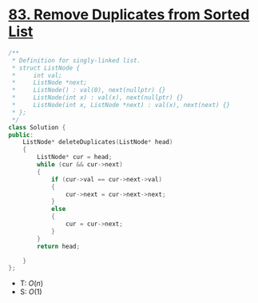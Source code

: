 # [83\. Remove Duplicates from Sorted List](https://leetcode.com/problems/remove-duplicates-from-sorted-list/)



```cpp
/**
 * Definition for singly-linked list.
 * struct ListNode {
 *     int val;
 *     ListNode *next;
 *     ListNode() : val(0), next(nullptr) {}
 *     ListNode(int x) : val(x), next(nullptr) {}
 *     ListNode(int x, ListNode *next) : val(x), next(next) {}
 * };
 */
class Solution {
public:
    ListNode* deleteDuplicates(ListNode* head)
    {
        ListNode* cur = head;
        while (cur && cur->next)
        {
            if (cur->val == cur->next->val)
            {
                cur->next = cur->next->next;
            }
            else
            {
                cur = cur->next;
            }
        }
        return head;

    }
};
```
- T: $O(n)$
- S: $O(1)$

